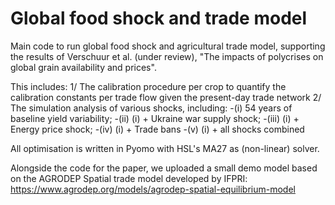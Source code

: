 # Global food shock and trade model
Main code to run global food shock and agricultural trade model, supporting the results of Verschuur et al. (under review), "The impacts of polycrises on global grain availability and prices". 

This includes:
1/ The calibration procedure per crop to quantify the calibration constants per trade flow given the present-day trade network
2/ The simulation analysis of various shocks, including:
-(i) 54 years of baseline yield variability;
-(ii) (i) + Ukraine war supply shock;
-(iii) (i) + Energy price shock;
-(iv) (i) + Trade bans
-(v) (i) + all shocks combined

All optimisation is written in Pyomo with HSL's MA27 as (non-linear) solver. 

Alongside the code for the paper, we uploaded a small demo model based on the AGRODEP Spatial trade model developed by IFPRI:
https://www.agrodep.org/models/agrodep-spatial-equilibrium-model


